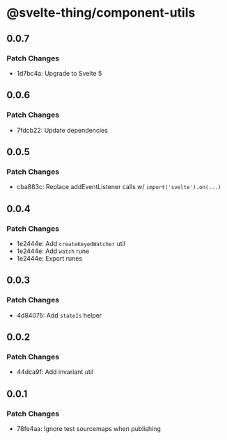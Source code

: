 # @svelte-thing/component-utils

## 0.0.7

### Patch Changes

-   1d7bc4a: Upgrade to Svelte 5

## 0.0.6

### Patch Changes

-   7fdcb22: Update dependencies

## 0.0.5

### Patch Changes

-   cba883c: Replace addEventListener calls w/ `import('svelte').on(...)`

## 0.0.4

### Patch Changes

-   1e2444e: Add `createKeyedWatcher` util
-   1e2444e: Add `watch` rune
-   1e2444e: Export runes

## 0.0.3

### Patch Changes

-   4d84075: Add `stateIs` helper

## 0.0.2

### Patch Changes

-   44dca9f: Add invariant util

## 0.0.1

### Patch Changes

-   78fe4aa: Ignore test sourcemaps when publishing
